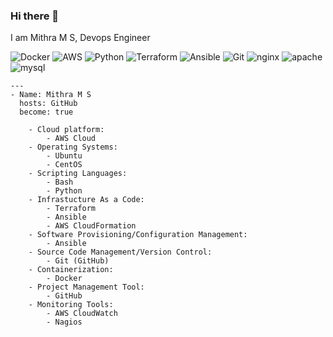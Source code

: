 ### Hi there 👋

I am Mithra M S,   Devops Engineer


<div id="badges">
<img src="https://img.shields.io/badge/Docker-green?style=for-the-badge&logo=Docker&logoColor=Green" alt="Docker"/>
<img src="https://img.shields.io/badge/AWS-blue?style=for-the-badge&logo=AWS&logoColor=Red" alt="AWS"/>
<img src="https://img.shields.io/badge/Python-red?style=for-the-badge&logo=Python&logoColor=red" alt="Python"/>
<img src="https://img.shields.io/badge/Terraform-black?style=for-the-badge&logo=Terraform&logoColor=black" alt="Terraform"/>
<img src="https://img.shields.io/badge/Ansible-yellow?style=for-the-badge&logo=Ansible&logoColor=yellow" alt="Ansible"/>
<img src="https://img.shields.io/badge/Git-orange?style=for-the-badge&logo=Git&logoColor=orange" alt="Git"/>
<img src="https://img.shields.io/badge/nginx-brightgreen?style=for-the-badge&logo=nginx&logoColor=brightgreen" alt="nginx"/>
<img src="https://img.shields.io/badge/apache-lightgrey?style=for-the-badge&logo=apache&logoColor=lightgrey" alt="apache"/>
<img src="https://img.shields.io/badge/mysql-yellogreen?style=for-the-badge&logo=mysql&logoColor=yellogreen" alt="mysql"/>
</div>

```
---
- Name: Mithra M S
  hosts: GitHub
  become: true
  
    - Cloud platform:
        - AWS Cloud
    - Operating Systems:
        - Ubuntu 
        - CentOS 
    - Scripting Languages:
        - Bash
        - Python    
    - Infrastucture As a Code:
        - Terraform
        - Ansible
        - AWS CloudFormation
    - Software Provisioning/Configuration Management:
        - Ansible
    - Source Code Management/Version Control:
        - Git (GitHub)
    - Containerization:
        - Docker
    - Project Management Tool:
        - GitHub
    - Monitoring Tools:
        - AWS CloudWatch
        - Nagios
   ```
    
